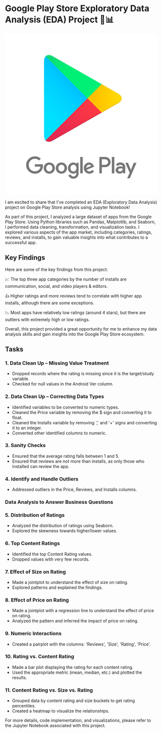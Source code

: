 # Google Play Store Exploratory Data Analysis (EDA) Project 🚀📊

<!-- Project Highlights -->
<p align="center">
  <img src="https://github.com/leo7736/Python/blob/main/EDA%20Projects/Google%20Playstore%20Analysis/Google_Play_logo_PNG4.png" alt="Gplay">
</p>

I am excited to share that I've completed an EDA (Exploratory Data Analysis) project on Google Play Store analysis using Jupyter Notebook!

As part of this project, I analyzed a large dataset of apps from the Google Play Store. Using Python libraries such as Pandas, Matplotlib, and Seaborn, I performed data cleaning, transformation, and visualization tasks. I explored various aspects of the app market, including categories, ratings, reviews, and installs, to gain valuable insights into what contributes to a successful app.

## Key Findings

Here are some of the key findings from this project:

📈 The top three app categories by the number of installs are communication, social, and video players & editors.

👍 Higher ratings and more reviews tend to correlate with higher app installs, although there are some exceptions.

📉 Most apps have relatively low ratings (around 4 stars), but there are outliers with extremely high or low ratings.

Overall, this project provided a great opportunity for me to enhance my data analysis skills and gain insights into the Google Play Store ecosystem.

## Tasks

### 1. Data Clean Up – Missing Value Treatment

- Dropped records where the rating is missing since it is the target/study variable.
- Checked for null values in the Android Ver column.

### 2. Data Clean Up – Correcting Data Types

- Identified variables to be converted to numeric types.
- Cleaned the Price variable by removing the $ sign and converting it to float.
- Cleaned the Installs variable by removing ',' and '+' signs and converting it to an integer.
- Converted other identified columns to numeric.

### 3. Sanity Checks

- Ensured that the average rating falls between 1 and 5.
- Ensured that reviews are not more than installs, as only those who installed can review the app.

### 4. Identify and Handle Outliers

- Addressed outliers in the Price, Reviews, and Installs columns.

### Data Analysis to Answer Business Questions

### 5. Distribution of Ratings

- Analyzed the distribution of ratings using Seaborn.
- Explored the skewness towards higher/lower values.

### 6. Top Content Ratings

- Identified the top Content Rating values.
- Dropped values with very few records.

### 7. Effect of Size on Rating

- Made a jointplot to understand the effect of size on rating.
- Explored patterns and explained the findings.

### 8. Effect of Price on Rating

- Made a jointplot with a regression line to understand the effect of price on rating.
- Analyzed the pattern and inferred the impact of price on rating.

### 9. Numeric Interactions

- Created a pairplot with the columns: 'Reviews', 'Size', 'Rating', 'Price'.

### 10. Rating vs. Content Rating

- Made a bar plot displaying the rating for each content rating.
- Used the appropriate metric (mean, median, etc.) and plotted the results.

### 11. Content Rating vs. Size vs. Rating

- Grouped data by content rating and size buckets to get rating percentiles.
- Created a heatmap to visualize the relationships.

For more details, code implementation, and visualizations, please refer to the Jupyter Notebook associated with this project.

